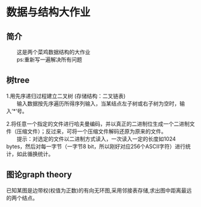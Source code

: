 # 数据与结构大作业

## 简介
&emsp;&emsp;这是两个菜鸡数据结构的大作业  
&emsp;&emsp;ps:重新写一遍解决所有问题

## 树tree  
1.用先序递归过程建立二叉树 (存储结构：二叉链表)  
&emsp;&emsp;输入数据按先序遍历所得序列输入，当某结点左子树或右子树为空时，输入‘*’号。

2.将任意一个指定的文件进行哈夫曼编码，并以真正的二进制位生成一个二进制文件（压缩文件）；反过来，可将一个压缩文件解码还原为原来的文件。  
&emsp;&emsp;提示：对选定的文件以二进制方式读入，一次读入一定的长度如1024 bytes，然后对每一字节（一字节8 bit，所以刚好对应256个ASCII字符）进行统计，如此循换统计。  

## 图论graph theory
已知某图是边带权(权值为正数)的有向无环图,采用邻接表存储,求出图中距离最远的两个结点。
